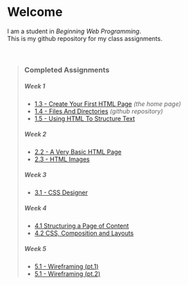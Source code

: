 <h1>Welcome</h1>
<p>
    I am a student in <i>Beginning Web Programming</i>. 
    <br>This is my github repository for my class assignments.
</p>
<br>
 <blockquote>
    <h3>Completed Assignments</h3>

<h5>Week 1</h5>
<ul>
  <li><a href="https://joelxdav.github.io/">1.3 - Create Your First HTML Page</a> <i>(the home page)</i></li>
  <li><a href="https://github.com/joelxdav/joelxdav.github.io">1.4 - Files And Directories</a> <i>(github repository)</i></li>
  <li><a href="https://joelxdav.github.io/week01/in-the-beginning.html">1.5 - Using HTML To Structure Text</a></li>
</ul>

<h5>Week 2</h5>
<ul>
  <li><a href="https://joelxdav.github.io/week02/coding101.html">2.2 - A Very Basic HTML Page</a></li>
  <li><a href="https://joelxdav.github.io/week02/HTML-images.html">2.3 - HTML Images</a></li>
</ul>

<h5>Week 3</h5>
<ul>
  <li><a href="https://joelxdav.github.io/week03/css-designer.html">3.1 - CSS Designer</a></li>
</ul>

<h5>Week 4</h5>
<ul>
  <li><a href="https://joelxdav.github.io/week04/birds.html">4.1 Structuring a Page of Content</a></li>
  <li><a href="https://joelxdav.github.io/week04/cookieandkate.html">4.2 CSS, Composition and Layouts</a></li>
</ul>

<h5>Week 5</h5>
<ul>
  <li><a href="https://wireframe.cc/Kfl4j5" target="_blank">5.1 - Wireframing (pt.1)</a></li>
  <li><a href="https://wireframe.cc/bfUmBQ" target="_blank">5.1 - Wireframing (pt.2)</a></li>
</ul>
  </blockquote>
